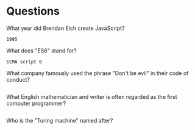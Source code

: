 # Questions

What year did Brendan Eich create JavaScript?

```
1995
```

What does "ES6" stand for?

```
ECMA script 6
```

What company famously used the phrase "Don't be evil" in their code of conduct?

```

```

What English mathematician and writer is often regarded as the first computer programmer?

```

```

Who is the "Turing machine" named after?

```

```
